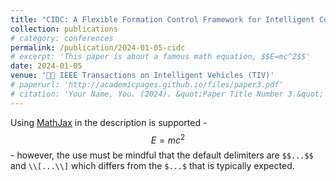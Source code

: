 ```yaml
---
title: "CIDC: A Flexible Formation Control Framework for Intelligent Connected Vehicles"
collection: publications
# category: conferences
permalink: /publication/2024-01-05-cidc
# excerpt: 'This paper is about a famous math equation, $$E=mc^2$$'
date: 2024-01-05
venue: '🚗🧠 IEEE Transactions on Intelligent Vehicles (TIV)'
# paperurl: 'http://academicpages.github.io/files/paper3.pdf'
# citation: 'Your Name, You. (2024). &quot;Paper Title Number 3.&quot; <i>GitHub Journal of Bugs</i>. 1(3).'
---
```


Using [MathJax](https://www.mathjax.org/) in the description is supported - $$E=mc^2$$ - however, the use must be mindful that the default delimiters are `$$...$$` and `\\[...\\]` which differs from the `$...$` that is typically expected.
